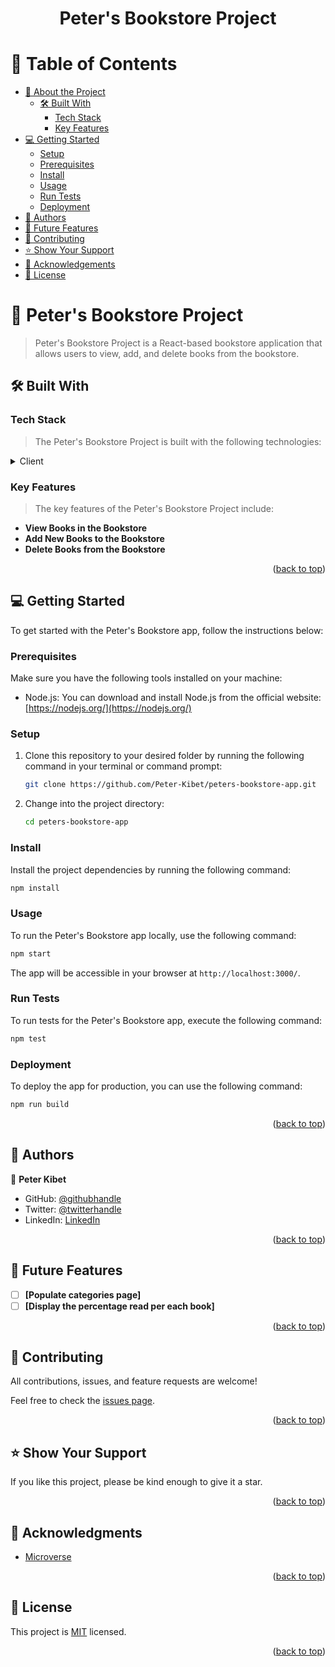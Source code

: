 <div align="center">

# Peter's Bookstore Project

</div>

# 📗 Table of Contents

- [📖 About the Project](#about-project)
  - [🛠 Built With](#built-with)
    - [Tech Stack](#tech-stack)
    - [Key Features](#key-features)
- [💻 Getting Started](#getting-started)
  - [Setup](#setup)
  - [Prerequisites](#prerequisites)
  - [Install](#install)
  - [Usage](#usage)
  - [Run Tests](#run-tests)
  - [Deployment](#deployment)
- [👥 Authors](#authors)
- [🔭 Future Features](#future-features)
- [🤝 Contributing](#contributing)
- [⭐️ Show Your Support](#support)
- [🙏 Acknowledgements](#acknowledgements)
- [📝 License](#license)

# 📖 Peter's Bookstore Project <a name="about-project"></a>

> Peter's Bookstore Project is a React-based bookstore application that allows users to view, add, and delete books from the bookstore.

## 🛠 Built With <a name="built-with"></a>

### Tech Stack <a name="tech-stack"></a>

> The Peter's Bookstore Project is built with the following technologies:

<details>
  <summary>Client</summary>
  <ul>
    <li><a href="https://reactjs.org/">React.js</a></li>
  </ul>
</details>

<!-- Features -->

### Key Features <a name="key-features"></a>

> The key features of the Peter's Bookstore Project include:

- **View Books in the Bookstore**
- **Add New Books to the Bookstore**
- **Delete Books from the Bookstore**

<p align="right">(<a href="#readme-top">back to top</a>)</p>

<!-- GETTING STARTED -->

## 💻 Getting Started <a name="getting-started"></a>

To get started with the Peter's Bookstore app, follow the instructions below:

### Prerequisites

Make sure you have the following tools installed on your machine:

- Node.js: You can download and install Node.js from the official website: [https://nodejs.org/](https://nodejs.org/)

### Setup

1. Clone this repository to your desired folder by running the following command in your terminal or command prompt:

   ```sh
   git clone https://github.com/Peter-Kibet/peters-bookstore-app.git
   ```

2. Change into the project directory:

   ```sh
   cd peters-bookstore-app
   ```

### Install

Install the project dependencies by running the following command:

```sh
npm install
```

### Usage

To run the Peter's Bookstore app locally, use the following command:

```sh
npm start
```

The app will be accessible in your browser at `http://localhost:3000/`.

### Run Tests

To run tests for the Peter's Bookstore app, execute the following command:

```sh
npm test
```

### Deployment

To deploy the app for production, you can use the following command:

```sh
npm run build
```

<p align="right">(<a href="#readme-top">back to top</a>)</p>

<!-- AUTHORS -->

## 👥 Authors <a name="authors"></a>

👤 **Peter Kibet**

- GitHub: [@githubhandle](https://github.com/Peter-Kibet)
- Twitter: [@twitterhandle](https://twitter.com/Peter_Montana_J)
- LinkedIn: [LinkedIn](https://www.linkedin.com/in/peter-jk-077148195/?lipi=urn%3Ali%3Apage%3Ad_flagship3_feed%3BRtNdLwX9S4KxQRQYgnD7qQ%3D%3D)

<p align="right">(<a href="#readme-top">back to top</a>)</p>

<!-- FUTURE FEATURES -->

## 🔭 Future Features <a name="future-features"></a>

- [ ] **[Populate categories page]**
- [ ] **[Display the percentage read per each book]**

<p align="right">(<a href="#readme-top">back to top</a>)</p>

<!-- CONTRIBUTING -->

## 🤝 Contributing <a name="contributing"></a>

All contributions, issues, and feature requests are welcome!

Feel free to check the [issues page](https://github.com/Peter-Kibet/peters-bookstore-app/issues).

<p align="right">(<a href="#readme-top">back to top</a>)</p>

<!-- SUPPORT -->

## ⭐️ Show Your Support <a name="support"></a>

If you like this project, please be kind enough to give it a star.

<p align="right">(<a href="#readme-top">back to top</a>)</p>

<!-- ACKNOWLEDGEMENTS -->

## 🙏 Acknowledgments <a name="acknowledgements"></a>

- [Microverse](https://www.microverse.org/)

<p align="right">(<a href="#readme-top">back to top</a>)

<!-- LICENSE -->

## 📝 License <a name="license"></a>

This project is [MIT](./LICENSE) licensed.

<p align="right">(<a href="#readme-top">back to top</a>)</p>
